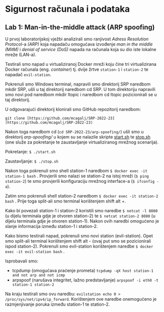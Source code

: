 # Sigurnost računala i podataka

## Lab 1: Man-in-the-middle attack (ARP spoofing)

U prvoj laboratorijskoj vježbi analizirali smo ranjivost *Adress Resolution Protocol*-a *(ARP)* koja napadaču omogućava izvođenje *man in the middle (MitM)* i *denial of service (DoS)* napada na računala koja su dio iste lokalne mreže (LAN-a).

Testirali smo napad u virtualiziranoj Docker mreži koju čine tri virtualizirana Docker računala (eng. *container*) tj. dvije žrtve `station-1` i `station-2` te napadač `evil-station`.

Pokrenuli smo Windows terminal, napravili smo direktorij SRP naredbom mkdir SRP, ušli u taj direktorij naredbom cd SRP. U tom direktoriju napravili smo novi pod naredbom mkdir ltopic i naredbom cd ltopic pozicionirali se u taj direktorij.

 U odgovarajući direktorij klonirali smo GitHub repozitorij naredbom:

`git clone [https://github.com/mcagalj/SRP-2022-23](https://github.com/mcagalj/SRP-2022-23)`

Nakon toga naredbom cd (`cd SRP-2022-23/arp-spoofing/`) ušli smo u direktorij *arp-spoofing/* u kojem su se nalazile skripte [start.sh](http://start.sh) te [stop.sh](http://stop.sh) (one služe za pokretanje te zaustavljanje virtualiziranog mrežnog scenarija).

Pokretanje: `$ ./start.sh`

Zaustavljanje: `$ ./stop.sh`

Nakon toga pokrenuli smo shell station-1 naredbom  `$ docker exec -it station-1 bash` . Provjerili smo nalazi se station-2 na istoj mreži (`$ ping station-2`) te smo provjerili konfiguraciju mrežnog interface-a (`$ ifconfig -a`).

Zatim smo pokrenuli shell station-2 naredbom `$ docker exec -it station-2 bash` .  Prije toga split-ali smo terminal korištenjem shift alt +.

Kako bi povezali station-1 i station-2 koristili smo naredbe `$ netcat -l 8080` (u dijelu terminala gdje je otvoren station-2) te `$ netcat station-2 8080` (u dijelu terminala gdje je otvoren station-1). Nakon ovih naredbi omogućeno je slanje informacija između station-1 i station-2.

Kako bismo testirali napad, pokrenuli smo novi station (evil-station). Opet smo split-ali terminal korištenjem shift alt - (ovaj put smo se pozicionirali ispod station-2). Pokrenuli smo evil-station korištenjem naredbe `$ docker exec -it evil-station bash` .

Isprobavali smo:

- tcpdump (omogućava praćenje prometa) `tcpdump -qX host station-1 and not arp and not icmp`
- arpspoof (narušava integritet, lažno predstavljanje) `arpspoof -i eth0 -t station-1 station-2`

Na kraju testirali smo ovu naredbu: `evilstation echo 0 > /proc/sys/net/ipv4/ip_forward`. Korištenjem ove naredbe onemogućeno je razmjenjivanje poruka između station-1 te station-2.